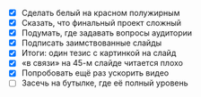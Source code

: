 * [x] Сделать белый на красном полужирным
* [x] Сказать, что финальный проект сложный
* [x] Подумать, где задавать вопросы аудитории
* [x] Подписать заимствованные слайды
* [x] Итоги: один тезис с картинкой на слайд
* [x] «в связи» на 45-м слайде читается плохо
* [x] Попробовать ещё раз ускорить видео
* [ ] Засечь на бутылке, где её полный уровень